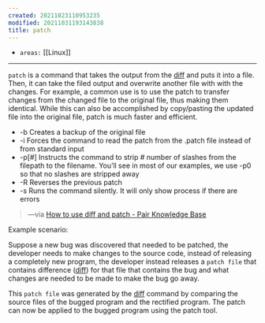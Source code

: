 ```yaml
---
created: 20211023110953235
modified: 20211031193143838
title: patch
---
```


- `areas:` [[Linux]]

---

`patch` is a command that takes the output from the [diff](#diff) and puts it into a file. Then, it can take the filed output and overwrite another file with with the changes. For example, a common use is to use the patch to transfer changes from the changed file to the original file, thus making them identical. While this can also be accomplished by copy/pasting the updated file into the original file, patch is much faster and efficient.

- \-b Creates a backup of the original file
- \-i Forces the command to read the patch from the .patch file instead of from standard input
- \-p\[\#\] Instructs the command to strip \# number of slashes from the filepath to the filename. You’ll see in most of our examples, we use -p0 so that no slashes are stripped away
- \-R Reverses the previous patch
- \-s Runs the command silently. It will only show process if there are errors

> —via [How to use diff and patch - Pair Knowledge Base](https://www.pair.com/support/kb/paircloud-diff-and-patch/#what-is-patch)

Example scenario:

Suppose a new bug was discovered that needed to be patched, the developer needs to make changes to the source code, instead of releasing a completely new program, the developer instead releases a `patch file` that contains difference ([diff](#diff)) for that file that contains the bug and what changes are needed to be made to make the bug go away.

This `patch file` was generated by the [diff](#diff) command by comparing the source files of the bugged program and the rectified program. The patch can now be applied to the bugged program using the patch tool.
